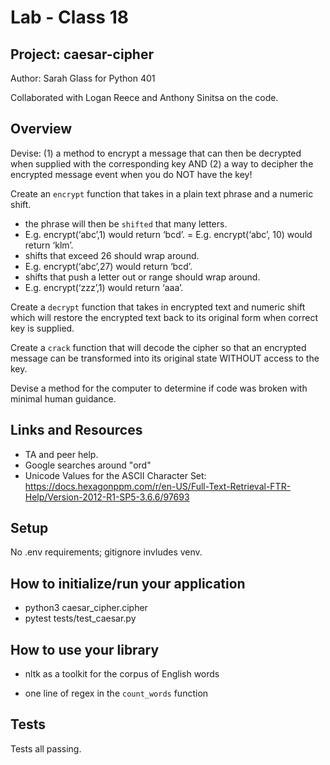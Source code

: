 # Lab - Class 18
## Project: caesar-cipher

Author: Sarah Glass for Python 401

Collaborated with Logan Reece and Anthony Sinitsa on the code.

## Overview

Devise:
(1) a method to encrypt a message that can then be decrypted when supplied with the corresponding key AND
(2) a way to decipher the encrypted message event when you do NOT have the key!

Create an `encrypt` function that takes in a plain text phrase and a numeric shift.
  - the phrase will then be `shifted` that many letters.
  - E.g. encrypt(‘abc’,1) would return ‘bcd’. = E.g. encrypt(‘abc’, 10) would return ‘klm’.
  - shifts that exceed 26 should wrap around.
  - E.g. encrypt(‘abc’,27) would return ‘bcd’.
  - shifts that push a letter out or range should wrap around.
  - E.g. encrypt(‘zzz’,1) would return ‘aaa’.

Create a `decrypt` function that takes in encrypted text and numeric shift which will restore the encrypted text back to its original form when correct key is supplied.

Create a `crack` function that will decode the cipher so that an encrypted message can be transformed into its original state WITHOUT access to the key.

Devise a method for the computer to determine if code was broken with minimal human guidance.

## Links and Resources

* TA and peer help.
* Google searches around "ord"
* Unicode Values for the ASCII Character Set: https://docs.hexagonppm.com/r/en-US/Full-Text-Retrieval-FTR-Help/Version-2012-R1-SP5-3.6.6/97693 


## Setup

No .env requirements; gitignore invludes venv.

## How to initialize/run your application

* python3 caesar_cipher.cipher
* pytest tests/test_caesar.py

## How to use your library

* nltk as a toolkit for the corpus of English words

* one line of regex in the `count_words` function

## Tests

Tests all passing.